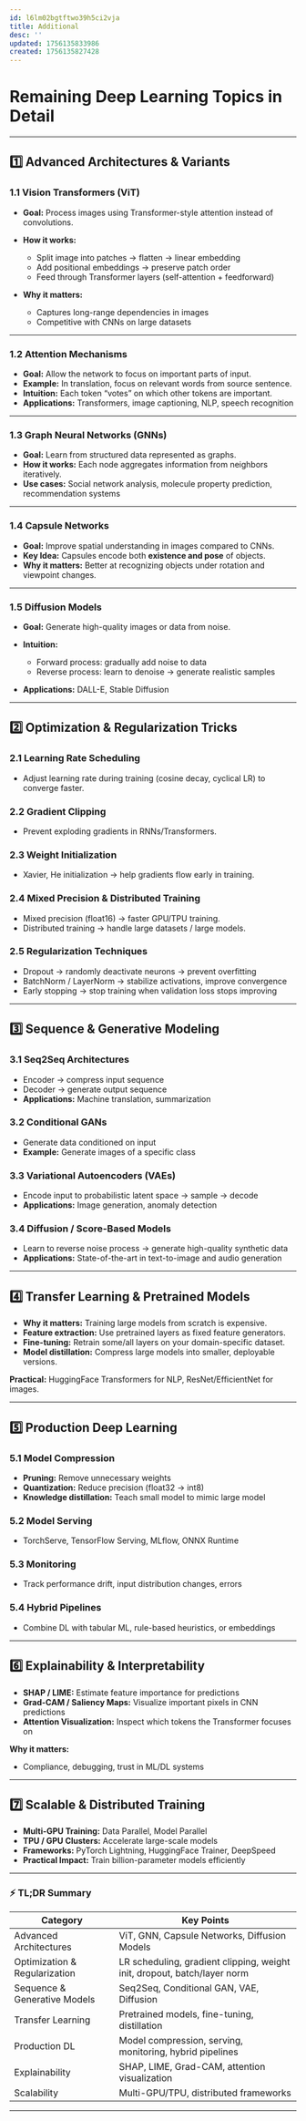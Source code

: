 ```yaml
---
id: l6lm02bgtftwo39h5ci2vja
title: Additional
desc: ''
updated: 1756135833986
created: 1756135827428
---
```


# **Remaining Deep Learning Topics in Detail**

---

## **1️⃣ Advanced Architectures & Variants**

### **1.1 Vision Transformers (ViT)**

* **Goal:** Process images using Transformer-style attention instead of convolutions.
* **How it works:**

  * Split image into patches → flatten → linear embedding
  * Add positional embeddings → preserve patch order
  * Feed through Transformer layers (self-attention + feedforward)
* **Why it matters:**

  * Captures long-range dependencies in images
  * Competitive with CNNs on large datasets

---

### **1.2 Attention Mechanisms**

* **Goal:** Allow the network to focus on important parts of input.
* **Example:** In translation, focus on relevant words from source sentence.
* **Intuition:** Each token “votes” on which other tokens are important.
* **Applications:** Transformers, image captioning, NLP, speech recognition

---

### **1.3 Graph Neural Networks (GNNs)**

* **Goal:** Learn from structured data represented as graphs.
* **How it works:** Each node aggregates information from neighbors iteratively.
* **Use cases:** Social network analysis, molecule property prediction, recommendation systems

---

### **1.4 Capsule Networks**

* **Goal:** Improve spatial understanding in images compared to CNNs.
* **Key Idea:** Capsules encode both **existence and pose** of objects.
* **Why it matters:** Better at recognizing objects under rotation and viewpoint changes.

---

### **1.5 Diffusion Models**

* **Goal:** Generate high-quality images or data from noise.
* **Intuition:**

  * Forward process: gradually add noise to data
  * Reverse process: learn to denoise → generate realistic samples
* **Applications:** DALL-E, Stable Diffusion

---

## **2️⃣ Optimization & Regularization Tricks**

### **2.1 Learning Rate Scheduling**

* Adjust learning rate during training (cosine decay, cyclical LR) to converge faster.

### **2.2 Gradient Clipping**

* Prevent exploding gradients in RNNs/Transformers.

### **2.3 Weight Initialization**

* Xavier, He initialization → help gradients flow early in training.

### **2.4 Mixed Precision & Distributed Training**

* Mixed precision (float16) → faster GPU/TPU training.
* Distributed training → handle large datasets / large models.

### **2.5 Regularization Techniques**

* Dropout → randomly deactivate neurons → prevent overfitting
* BatchNorm / LayerNorm → stabilize activations, improve convergence
* Early stopping → stop training when validation loss stops improving

---

## **3️⃣ Sequence & Generative Modeling**

### **3.1 Seq2Seq Architectures**

* Encoder → compress input sequence
* Decoder → generate output sequence
* **Applications:** Machine translation, summarization

### **3.2 Conditional GANs**

* Generate data conditioned on input
* **Example:** Generate images of a specific class

### **3.3 Variational Autoencoders (VAEs)**

* Encode input to probabilistic latent space → sample → decode
* **Applications:** Image generation, anomaly detection

### **3.4 Diffusion / Score-Based Models**

* Learn to reverse noise process → generate high-quality synthetic data
* **Applications:** State-of-the-art in text-to-image and audio generation

---

## **4️⃣ Transfer Learning & Pretrained Models**

* **Why it matters:** Training large models from scratch is expensive.
* **Feature extraction:** Use pretrained layers as fixed feature generators.
* **Fine-tuning:** Retrain some/all layers on your domain-specific dataset.
* **Model distillation:** Compress large models into smaller, deployable versions.

**Practical:** HuggingFace Transformers for NLP, ResNet/EfficientNet for images.

---

## **5️⃣ Production Deep Learning**

### **5.1 Model Compression**

* **Pruning:** Remove unnecessary weights
* **Quantization:** Reduce precision (float32 → int8)
* **Knowledge distillation:** Teach small model to mimic large model

### **5.2 Model Serving**

* TorchServe, TensorFlow Serving, MLflow, ONNX Runtime

### **5.3 Monitoring**

* Track performance drift, input distribution changes, errors

### **5.4 Hybrid Pipelines**

* Combine DL with tabular ML, rule-based heuristics, or embeddings

---

## **6️⃣ Explainability & Interpretability**

* **SHAP / LIME:** Estimate feature importance for predictions
* **Grad-CAM / Saliency Maps:** Visualize important pixels in CNN predictions
* **Attention Visualization:** Inspect which tokens the Transformer focuses on

**Why it matters:**

* Compliance, debugging, trust in ML/DL systems

---

## **7️⃣ Scalable & Distributed Training**

* **Multi-GPU Training:** Data Parallel, Model Parallel
* **TPU / GPU Clusters:** Accelerate large-scale models
* **Frameworks:** PyTorch Lightning, HuggingFace Trainer, DeepSpeed
* **Practical Impact:** Train billion-parameter models efficiently

---

### ⚡ TL;DR Summary

| Category                      | Key Points                                                               |
| ----------------------------- | ------------------------------------------------------------------------ |
| Advanced Architectures        | ViT, GNN, Capsule Networks, Diffusion Models                             |
| Optimization & Regularization | LR scheduling, gradient clipping, weight init, dropout, batch/layer norm |
| Sequence & Generative Models  | Seq2Seq, Conditional GAN, VAE, Diffusion                                 |
| Transfer Learning             | Pretrained models, fine-tuning, distillation                             |
| Production DL                 | Model compression, serving, monitoring, hybrid pipelines                 |
| Explainability                | SHAP, LIME, Grad-CAM, attention visualization                            |
| Scalability                   | Multi-GPU/TPU, distributed frameworks                                    |

---
